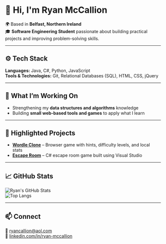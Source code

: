 # 👋 Hi, I'm Ryan McCallion  

🌍 Based in **Belfast, Northern Ireland**  
🎓 **Software Engineering Student** passionate about building practical projects and improving problem-solving skills.  

---

## ⚙️ Tech Stack  

**Languages:** Java, C#, Python, JavaScript  
**Tools & Technologies:** Git, Relational Databases (SQL), HTML, CSS, jQuery  

---

## 🧠 What I’m Working On  

- Strengthening my **data structures and algorithms** knowledge  
- Building **small web-based tools and games** to apply what I learn  

---

## 📂 Highlighted Projects  

- **[Wordle Clone](https://github.com/ryanmccallion/Wordle-Clone)** – Browser game with hints, difficulty levels, and local stats  
- **[Escape Room](https://github.com/ryanmccallion/Escape-Room)** – C# escape room game built using Visual Studio  

---

## 📈 GitHub Stats  

![Ryan's GitHub Stats](https://github-readme-stats.vercel.app/api?username=Ryanmcc28&show_icons=true&theme=tokyonight&hide_border=true)  
![Top Langs](https://github-readme-stats.vercel.app/api/top-langs/?username=Ryanmcc28&layout=compact&theme=tokyonight&hide_border=true)

---

## 📫 Connect  

📧 [ryancallion@aol.com](mailto:ryancallion@aol.com)  
💼 [linkedin.com/in/ryan-mccallion](https://linkedin.com/in/ryan-mccallion)
